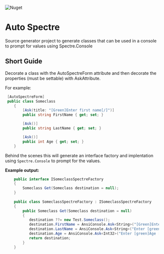 ![Nuget](https://img.shields.io/nuget/v/AutoSpectre.SourceGeneration)

# Auto Spectre
Source generator project to generate classes that can be used in a console to prompt for values using Spectre.Console

## Short Guide
Decorate a class with the AutoSpectreForm attribute and then decorate the properties (must be settable) with AskAttribute. 

For example:

```csharp
 [AutoSpectreForm]
 public class Someclass
    {
        [Ask(title: "[Green]Enter first name[/]")]   
        public string FirstName { get; set; }

        [Ask()]
        public string LastName { get; set; }

        [Ask()]
        public int Age { get; set; }        
    }
```

Behind the scenes this will generate an interface factory and implentation using `Spectre.Console` to prompt for the values. 

**Example output:**
```csharp
    public interface ISomeclassSpectreFactory
    {
        Someclass Get(Someclass destination = null);
    }
    
    public class SomeclassSpectreFactory : ISomeclassSpectreFactory
    {
        public Someclass Get(Someclass destination = null)
        {
           destination ??= new Test.Someclass();
           destination.FirstName = AnsiConsole.Ask<String>("[Green]Enter first name[/] ");
           destination.LastName = AnsiConsole.Ask<String>("Enter [green]LastName [/] ");
           destination.Age = AnsiConsole.Ask<Int32>("Enter [green]Age [/] ");
           return destination;
        }
    }

```
